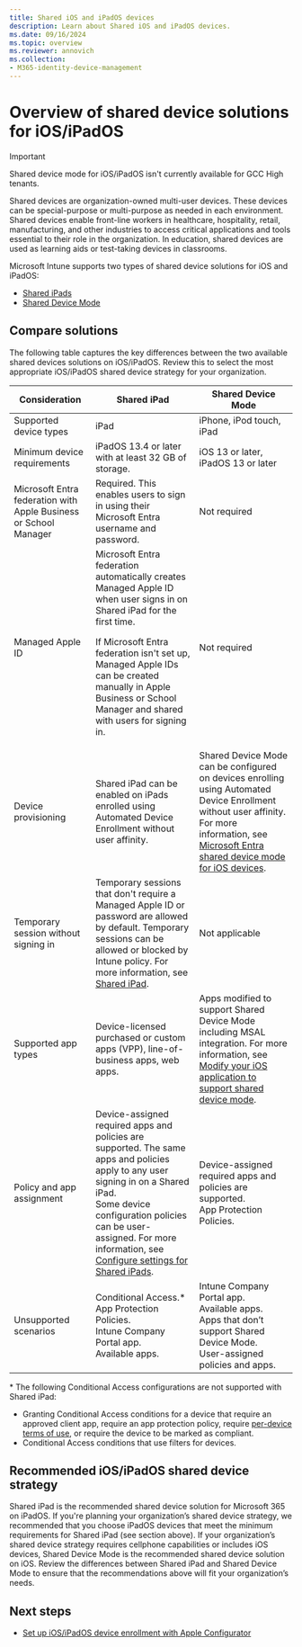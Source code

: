 ```yaml
---
title: Shared iOS and iPadOS devices
description: Learn about Shared iOS and iPadOS devices.
ms.date: 09/16/2024
ms.topic: overview
ms.reviewer: annovich
ms.collection:
- M365-identity-device-management
---
```


# Overview of shared device solutions for iOS/iPadOS

> [!IMPORTANT]
> Shared device mode for iOS/iPadOS isn't currently available for GCC High tenants.

Shared devices are organization-owned multi-user devices. These devices can be special-purpose or multi-purpose as needed in each environment. Shared devices enable front-line workers in healthcare, hospitality, retail, manufacturing, and other industries to access critical applications and tools essential to their role in the organization. In education, shared devices are used as learning aids or test-taking devices in classrooms.

Microsoft Intune supports two types of shared device solutions for iOS and iPadOS:
- [Shared iPads](../enrollment/device-enrollment-shared-ipad.md)
- [Shared Device Mode](/azure/active-directory/develop/msal-ios-shared-devices)

## Compare solutions

The following table captures the key differences between the two available shared devices solutions on iOS/iPadOS. Review this to select the most appropriate iOS/iPadOS shared device strategy for your organization.

| Consideration | Shared iPad | Shared Device Mode |
|-|-|-|
| Supported   device types | iPad | iPhone, iPod touch, iPad |
| Minimum   device requirements | iPadOS 13.4 or later with at   least 32 GB of storage. | iOS 13 or later, iPadOS 13 or   later |
| Microsoft Entra federation with Apple Business or School Manager | Required. This enables users to   sign in using their Microsoft Entra username and password. | Not required |
| Managed Apple ID | Microsoft Entra federation automatically creates Managed Apple ID when user signs in on Shared iPad for the first time.<p>If Microsoft Entra federation isn't set up, Managed Apple IDs can be created manually in Apple Business or School Manager and shared with users for signing in. | Not required   |
| Device   provisioning | Shared iPad can be enabled on   iPads enrolled using Automated Device Enrollment without user affinity. | Shared   Device Mode can be configured on devices enrolling using Automated Device   Enrollment without user affinity. For more information, see [Microsoft Entra shared device mode for iOS devices](/azure/active-directory/develop/msal-ios-shared-devices#use-intune-to-enable-shared-device-mode--sso-extension). |
| Temporary   session without signing in | Temporary   sessions that don't require a Managed Apple ID or password are allowed by   default.  Temporary sessions can be allowed or blocked by Intune policy. For more information, see [Shared iPad](../configuration/device-restrictions-ios.md#shared-ipad). | Not applicable |
| Supported   app types | Device-licensed purchased or   custom apps (VPP), line-of-business apps, web apps. | Apps modified to support Shared Device Mode including MSAL integration. For more information, see [Modify your iOS application to support shared device mode](/azure/active-directory/develop/msal-ios-shared-devices#modify-your-ios-application-to-support-shared-device-mode). |
| Policy and app assignment | Device-assigned required apps and policies are supported. The same apps and policies apply to any user signing in on a Shared iPad.<br>Some device configuration policies can be user-assigned. For more information, see [Configure settings for Shared iPads](../enrollment/device-enrollment-shared-ipad.md#configure-settings-for-shared-ipads). | Device-assigned required apps and policies are supported.<br>App Protection Policies. |
| Unsupported scenarios | Conditional Access.*<br>App Protection Policies.<br>Intune Company Portal app.<br>Available apps. | Intune Company Portal app.<br>Available apps.<br>Apps that don’t support Shared Device Mode.<br>User-assigned policies and apps. |

\* The following Conditional Access configurations are not supported with Shared iPad:
  * Granting Conditional Access conditions for a device that require an approved client app, require an app protection policy, require [per-device terms of use](/azure/active-directory/conditional-access/terms-of-use#per-device-terms-of-use), or require the device to be marked as compliant.
  * Conditional Access conditions that use filters for devices.

## Recommended iOS/iPadOS shared device strategy

Shared iPad is the recommended shared device solution for Microsoft 365 on iPadOS. If you're planning your organization’s shared device strategy, we recommended that you choose iPadOS devices that meet the minimum requirements for Shared iPad (see section above).
If your organization’s shared device strategy requires cellphone capabilities or includes iOS devices, Shared Device Mode is the recommended shared device solution on iOS.
Review the differences between Shared iPad and Shared Device Mode to ensure that the recommendations above will fit your organization’s needs.

## Next steps

- [Set up iOS/iPadOS device enrollment with Apple Configurator](../enrollment/apple-configurator-enroll-ios.md)
